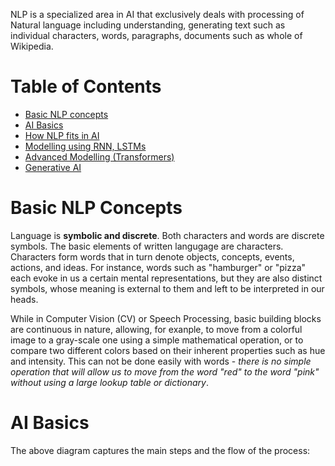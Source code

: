 NLP is a specialized area in AI that exclusively deals with processing of Natural language including understanding, generating text such as individual characters, words, paragraphs, documents such as whole of Wikipedia. 

# Table of Contents
  * [Basic NLP concepts](#concepts)
  * [AI Basics](#AIBasics)
  * [How NLP fits in AI](#NLPandAI) 
  * [Modelling using RNN, LSTMs](#ModellingBasic)
  * [Advanced Modelling (Transformers)](#ModellingAdvances)
  * [Generative AI](#GENAI)


# Basic NLP Concepts <a id="concepts"></a>

Language is **symbolic and discrete**. Both characters and words are discrete symbols. The basic elements of written langugage are characters. Characters form words that in turn denote objects, concepts, events, actions, and ideas. For instance, words such as "hamburger" or "pizza" each evoke in us a certain mental representations, but they are also distinct symbols, whose meaning is external to them and left to be interpreted in our heads.

While in Computer Vision (CV) or Speech Processing, basic building blocks are continuous in nature, allowing, for exanple, to move from a colorful image  to a gray-scale one using a simple mathematical operation, or to compare two different colors based on their inherent properties such as hue and intensity. This can not be done easily with words - *there is no simple operation that will allow us to move from the word "red" to the word "pink" without using a large lookup table or dictionary*.

# AI Basics <a id="AIBasics"></a>

The above diagram captures the main steps and the flow of the process:

